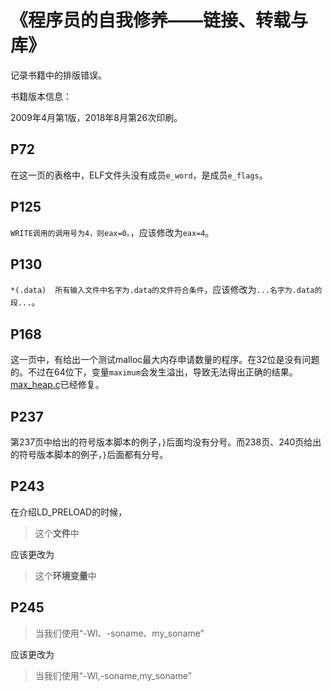 <h1 id=file_layout_err>
    《程序员的自我修养——链接、转载与库》
</h1>

记录书籍中的排版错误。

书籍版本信息：

2009年4月第1版，2018年8月第26次印刷。

## P72

在这一页的表格中，ELF文件头没有成员`e_word`，是成员`e_flags`。

## P125

`WRITE调用的调用号为4，则eax=0。`，应该修改为`eax=4`。

## P130

`*(.data)  所有输入文件中名字为.data的文件符合条件`，应该修改为`...名字为.data的段...`。

## P168

这一页中，有给出一个测试malloc最大内存申请数量的程序。在32位是没有问题的。不过在64位下，变量`maximum`会发生溢出，导致无法得出正确的结果。[max_heap.c](code/max_heap.c)已经修复。


## P237

第237页中给出的符号版本脚本的例子，`}`后面均没有分号。而238页、240页给出的符号版本脚本的例子，`}`后面都有分号。

## P243

在介绍LD_PRELOAD的时候，

> 这个**文件**中

应该更改为

> 这个**环境变量**中

## P245

> 当我们使用“-Wl、-soname、my_soname”

应该更改为

> 当我们使用“-Wl,-soname,my_soname”